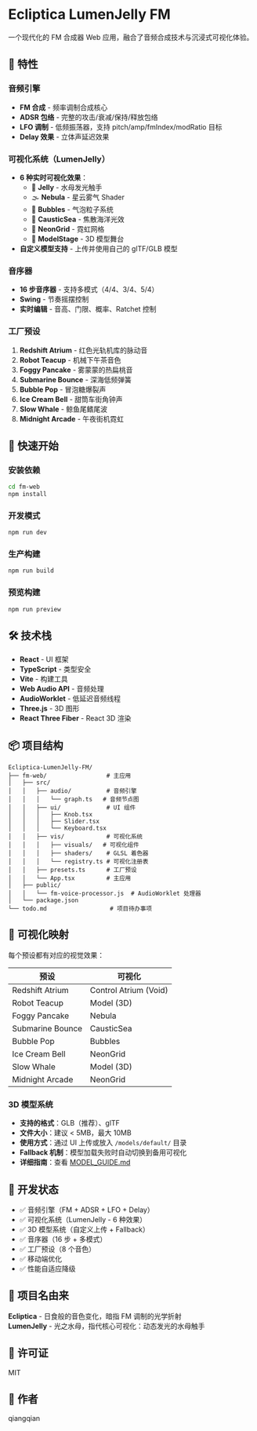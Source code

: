# Ecliptica LumenJelly FM

一个现代化的 FM 合成器 Web 应用，融合了音频合成技术与沉浸式可视化体验。

## 🎹 特性

### 音频引擎
- **FM 合成** - 频率调制合成核心
- **ADSR 包络** - 完整的攻击/衰减/保持/释放包络
- **LFO 调制** - 低频振荡器，支持 pitch/amp/fmIndex/modRatio 目标
- **Delay 效果** - 立体声延迟效果

### 可视化系统（LumenJelly）
- **6 种实时可视化效果**：
  - 🪼 **Jelly** - 水母发光触手
  - 🌫️ **Nebula** - 星云雾气 Shader
  - 🫧 **Bubbles** - 气泡粒子系统
  - 🌊 **CausticSea** - 焦散海洋光效
  - 💠 **NeonGrid** - 霓虹网格
  - 🐋 **ModelStage** - 3D 模型舞台
- **自定义模型支持** - 上传并使用自己的 glTF/GLB 模型

### 音序器
- **16 步音序器** - 支持多模式（4/4、3/4、5/4）
- **Swing** - 节奏摇摆控制
- **实时编辑** - 音高、门限、概率、Ratchet 控制

### 工厂预设
1. **Redshift Atrium** - 红色光轨机库的脉动音
2. **Robot Teacup** - 机械下午茶音色
3. **Foggy Pancake** - 雾蒙蒙的热扁桃音
4. **Submarine Bounce** - 深海低频弹簧
5. **Bubble Pop** - 冒泡糖爆裂声
6. **Ice Cream Bell** - 甜筒车街角钟声
7. **Slow Whale** - 鲸鱼尾鳍尾波
8. **Midnight Arcade** - 午夜街机霓虹

## 🚀 快速开始

### 安装依赖
```bash
cd fm-web
npm install
```

### 开发模式
```bash
npm run dev
```

### 生产构建
```bash
npm run build
```

### 预览构建
```bash
npm run preview
```

## 🛠️ 技术栈

- **React** - UI 框架
- **TypeScript** - 类型安全
- **Vite** - 构建工具
- **Web Audio API** - 音频处理
- **AudioWorklet** - 低延迟音频线程
- **Three.js** - 3D 图形
- **React Three Fiber** - React 3D 渲染

## 📦 项目结构

```
Ecliptica-LumenJelly-FM/
├── fm-web/                 # 主应用
│   ├── src/
│   │   ├── audio/          # 音频引擎
│   │   │   └── graph.ts   # 音频节点图
│   │   ├── ui/             # UI 组件
│   │   │   ├── Knob.tsx
│   │   │   ├── Slider.tsx
│   │   │   └── Keyboard.tsx
│   │   ├── vis/            # 可视化系统
│   │   │   ├── visuals/   # 可视化组件
│   │   │   ├── shaders/    # GLSL 着色器
│   │   │   └── registry.ts # 可视化注册表
│   │   ├── presets.ts      # 工厂预设
│   │   └── App.tsx         # 主应用
│   ├── public/
│   │   └── fm-voice-processor.js  # AudioWorklet 处理器
│   └── package.json
└── todo.md                  # 项目待办事项
```

## 🎨 可视化映射

每个预设都有对应的视觉效果：

| 预设 | 可视化 |
|-----|--------|
| Redshift Atrium | Control Atrium (Void) |
| Robot Teacup | Model (3D) |
| Foggy Pancake | Nebula |
| Submarine Bounce | CausticSea |
| Bubble Pop | Bubbles |
| Ice Cream Bell | NeonGrid |
| Slow Whale | Model (3D) |
| Midnight Arcade | NeonGrid |

### 3D 模型系统
- **支持的格式**：GLB（推荐）、glTF
- **文件大小**：建议 < 5MB，最大 10MB
- **使用方式**：通过 UI 上传或放入 `/models/default/` 目录
- **Fallback 机制**：模型加载失败时自动切换到备用可视化
- **详细指南**：查看 [MODEL_GUIDE.md](MODEL_GUIDE.md)

## 📝 开发状态

- ✅ 音频引擎（FM + ADSR + LFO + Delay）
- ✅ 可视化系统（LumenJelly - 6 种效果）
- ✅ 3D 模型系统（自定义上传 + Fallback）
- ✅ 音序器（16 步 + 多模式）
- ✅ 工厂预设（8 个音色）
- ✅ 移动端优化
- ✅ 性能自适应降级

## 🎯 项目名由来

**Ecliptica** - 日食般的音色变化，暗指 FM 调制的光学折射  
**LumenJelly** - 光之水母，指代核心可视化：动态发光的水母触手

## 📄 许可证

MIT

## 👤 作者

qiangqian
